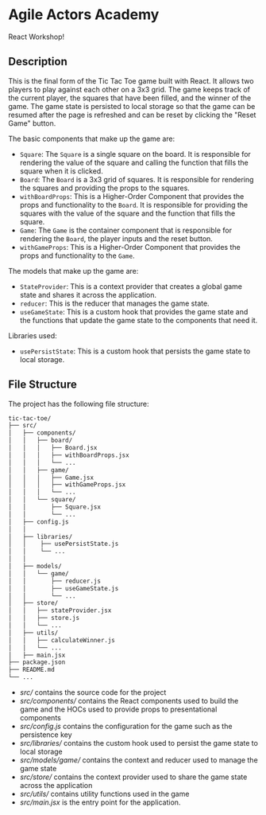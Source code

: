 # Agile Actors Academy

React Workshop!

## Description

This is the final form of the Tic Tac Toe game built with React. It allows two players to play against each other on a 3x3 grid. The game keeps track of the current player, the squares that have been filled, and the winner of the game. The game state is persisted to local storage so that the game can be resumed after the page is refreshed and can be reset by clicking the "Reset Game" button.

The basic components that make up the game are:

- `Square`: The `Square` is a single square on the board. It is responsible for rendering the value of the square and calling the function that fills the square when it is clicked.
- `Board`: The `Board` is a 3x3 grid of squares. It is responsible for rendering the squares and providing the props to the squares.
- `withBoardProps`: This is a Higher-Order Component that provides the props and functionality to the `Board`. It is responsible for providing the squares with the value of the square and the function that fills the square.
- `Game`: The `Game` is the container component that is responsible for rendering the `Board`, the player inputs and the reset button.
- `withGameProps`: This is a Higher-Order Component that provides the props and functionality to the `Game`.

The models that make up the game are:

- `StateProvider`: This is a context provider that creates a global game state and shares it across the application.
- `reducer`: This is the reducer that manages the game state.
- `useGameState`: This is a custom hook that provides the game state and the functions that update the game state to the components that need it.

Libraries used:

- `usePersistState`: This is a custom hook that persists the game state to local storage.

## File Structure

The project has the following file structure:

```bash
tic-tac-toe/
├── src/
│   ├── components/
│   │   ├── board/
│   │   │   ├── Board.jsx
│   │   │   ├── withBoardProps.jsx
│   │   │   └── ...
│   │   ├── game/
│   │   │   ├── Game.jsx
│   │   │   ├── withGameProps.jsx
│   │   │   └── ...
│   │   └── square/
│   │       ├── Square.jsx
│   │       └── ...
│   ├── config.js
│   │
│   ├── libraries/
│   │    ├── usePersistState.js
│   │    └── ...
│   │
│   ├── models/
│   │   └── game/
│   │       ├── reducer.js
│   │       ├── useGameState.js
│   │       └── ...
│   ├── store/
│   │   ├── stateProvider.jsx
│   │   ├── store.js
│   │   └── ...
│   ├── utils/
│   │   ├── calculateWinner.js
│   │   └── ...
│   ├── main.jsx
├── package.json
├── README.md
└── ...
```

- _src/_ contains the source code for the project
- _src/components/_ contains the React components used to build the game and the HOCs used to provide props to presentational components
- _src/config.js_ contains the configuration for the game such as the persistence key
- _src/libraries/_ contains the custom hook used to persist the game state to local storage
- _src/models/game/_ contains the context and reducer used to manage the game state
- _src/store/_ contains the context provider used to share the game state across the application
- _src/utils/_ contains utility functions used in the game
- _src/main.jsx_ is the entry point for the application.
